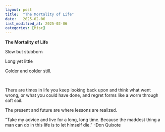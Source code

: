 ```yaml
---
layout: post
title:  "The Mortality of Life"
date:   2025-02-06
last_modified_at: 2025-02-06
categories: [Misc]
---
```


**The Mortality of Life**

Slow but stubborn

Long yet little

Colder and colder still.

<br/>

There are times in life you keep looking back upon and think what went wrong, or what you could have done, and regret forms like a worm through soft soil.

The present and future are where lessons are realized.

“Take my advice and live for a long, long time. Because the maddest thing a man can do in this life is to let himself die.” -Don Quixote